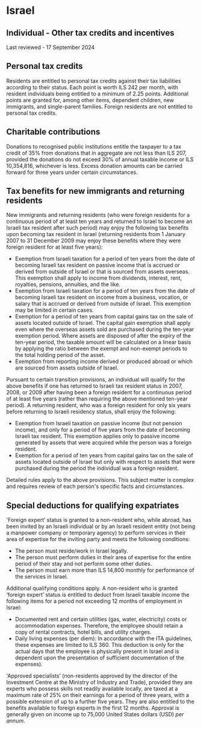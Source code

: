 # Israel
## Individual - Other tax credits and incentives
Last reviewed - 17 September 2024
## Personal tax credits
Residents are entitled to personal tax credits against their tax liabilities according to their status. Each point is worth ILS 242 per month, with resident individuals being entitled to a minimum of 2.25 points. Additional points are granted for, among other items, dependent children, new immigrants, and single-parent families.
Foreign residents are not entitled to personal tax credits.
## Charitable contributions
Donations to recognised public institutions entitle the taxpayer to a tax credit of 35% from donations that in aggregate are not less than ILS 207, provided the donations do not exceed 30% of annual taxable income or ILS 10,354,816, whichever is less. Excess donation amounts can be carried forward for three years under certain circumstances.
## Tax benefits for new immigrants and returning residents
New immigrants and returning residents (who were foreign residents for a continuous period of at least ten years and returned to Israel to become an Israeli tax resident after such period) may enjoy the following tax benefits upon becoming tax resident in Israel (returning residents from 1 January 2007 to 31 December 2009 may enjoy these benefits where they were foreign resident for at least five years):
  * Exemption from Israeli taxation for a period of ten years from the date of becoming Israeli tax resident on passive income that is accrued or derived from outside of Israel or that is sourced from assets overseas. This exemption shall apply to income from dividends, interest, rent, royalties, pensions, annuities, and the like.
  * Exemption from Israeli taxation for a period of ten years from the date of becoming Israeli tax resident on income from a business, vocation, or salary that is accrued or derived from outside of Israel. This exemption may be limited in certain cases.
  * Exemption for a period of ten years from capital gains tax on the sale of assets located outside of Israel. The capital gain exemption shall apply even where the overseas assets sold are purchased during the ten-year exemption period. Where assets are disposed of after the expiry of the ten-year period, the taxable amount will be calculated on a linear basis by applying the ratio between the exempt and non-exempt periods to the total holding period of the asset.
  * Exemption from reporting income derived or produced abroad or which are sourced from assets outside of Israel.


Pursuant to certain transition provisions, an individual will qualify for the above benefits if one has returned to Israeli tax resident status in 2007, 2008, or 2009 after having been a foreign resident for a continuous period of at least five years (rather than requiring the above mentioned ten-year period).
A returning resident, who was a foreign resident for only six years before returning to Israeli residency status, shall enjoy the following:
  * Exemption from Israeli taxation on passive income (but not pension income), and only for a period of five years from the date of becoming Israeli tax resident. This exemption applies only to passive income generated by assets that were acquired while the person was a foreign resident.
  * Exemption for a period of ten years from capital gains tax on the sale of assets located outside of Israel but only with respect to assets that were purchased during the period the individual was a foreign resident.


Detailed rules apply to the above provisions. This subject matter is complex and requires review of each person's specific facts and circumstances.
## Special deductions for qualifying expatriates
'Foreign expert’ status is granted to a non-resident who, while abroad, has been invited by an Israeli individual or by an Israeli resident entity (not being a manpower company or temporary agency) to perform services in their area of expertise for the inviting party and meets the following conditions:
  * The person must reside/work in Israel legally.
  * The person must perform duties in their area of expertise for the entire period of their stay and not perform some other duties.
  * The person must earn more than ILS 14,800 monthly for performance of the services in Israel.


Additional qualifying conditions apply.
A non-resident who is granted ‘foreign expert’ status is entitled to deduct from Israeli taxable income the following items for a period not exceeding 12 months of employment in Israel:
  * Documented rent and certain utilities (gas, water, electricity) costs or accommodation expenses. Therefore, the employee should retain a copy of rental contracts, hotel bills, and utility charges.
  * Daily living expenses (per diem): In accordance with the ITA guidelines, these expenses are limited to ILS 360. This deduction is only for the actual days that the employee is physically present in Israel and is dependent upon the presentation of sufficient documentation of the expenses).


'Approved specialists’ (non-residents approved by the director of the Investment Centre at the Ministry of Industry and Trade), provided they are experts who possess skills not readily available locally, are taxed at a maximum rate of 25% on their earnings for a period of three years, with a possible extension of up to a further five years. They are also entitled to the benefits available to foreign experts in the first 12 months. Approval is generally given on income up to 75,000 United States dollars (USD) _per annum_.
